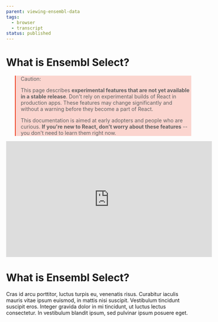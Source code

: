 ```yaml
---
parent: viewing-ensembl-data
tags:
  - browser
  - transcript
status: published
---
```


# What is Ensembl Select?

<style>
.scary > blockquote {
  background-color: rgba(237, 51, 21, 0.2);
  border-left-color: #ed3315;
}
</style>

<div class="scary">

>Caution:
>
>This page describes **experimental features that are not yet available in a stable release**. Don't rely on experimental builds of React in production apps. These features may change significantly and without a warning before they become a part of React.
>
>This documentation is aimed at early adopters and people who are curious. **If you're new to React, don't worry about these features** -- you don't need to learn them right now.

</div>

<iframe width="560" height="315" src="https://www.youtube.com/embed/C2g37X_uMok" frameborder="0" allowfullscreen></iframe>


# What is Ensembl Select?

Cras id arcu porttitor, luctus turpis eu, venenatis risus. Curabitur iaculis mauris vitae ipsum euismod, in mattis nisi suscipit. Vestibulum tincidunt suscipit eros. Integer gravida dolor in mi tincidunt, ut luctus lectus consectetur. In vestibulum blandit ipsum, sed pulvinar ipsum posuere eget. 
